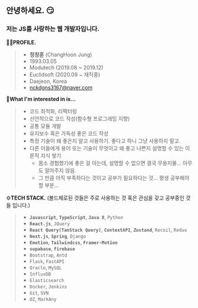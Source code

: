 ## 안녕하세요. 😏
### 저는 JS를 사랑하는 웹 개발자입니다. 

🙋‍♂️**PROFILE.**

> - **정창훈** (ChangHoon Jung)
> - 1993.03.05
> - Modutech (2019.08 ~ 2019.12)
> - Euclidsoft (2020.09 ~ 재직중)
> - Daejeon, Korea
> - nckdgns3167@naver.com
 

🎯**What I'm interested in is...**

> - 코드 최적화, 리팩터링
> - 선언적으로 코드 작성(함수형 프로그래밍 지향)
> - 공통 모듈 개발
> - 유지보수 혹은 가독성 좋은 코드 작성
> - 특정 기술이 왜 좋은지 알고 사용하기. 좋다고 하니 그냥 사용하지 말고.
> - 다른 이들에게 용어 또는 기술이 무엇이고 왜 좋고 나쁜지 설명할 수 있는 이론적 지식 쌓기
>   - 몸소 경험했기에 좋은 걸 아는데, 설명할 수 없으면 결국 무용지물... 아무도 알아주지 않음.
>   - 그 만큼 아직 부족하다는 것이고 공부가 필요하다는 것... 평생 공부해야할 부분...


⚙**TECH STACK.** (볼드체로된 것들은 주로 사용하는 것 혹은 관심을 갖고 공부중인 것들 입니다.)

> - **`Javascript`**, **`TypeScript`**, **`Java 8`**, `Python`
> - **`React.js`**, `JQuery`
> - **`React Query(TanStack Query)`**, **`ContextAPI`**, **`Zustand`**, `Recoil`, `Redux`
> - **`Next.js`**, **`Spring`**, `Django`
> - **`Emotion`**, **`Tailwindcss`**, **`Framer-Motion`**
> - **`supabase`**, **`firebase`**
> - `Bootstrap`, `Antd`
> - `Flask`, `FastAPI`
> - `Oracle`, `MySQL`
> - `InfluxDB`
> - `Elasticsearch`
> - `Docker`, `Jenkins`
> - `Git`, `SVN`
> - `OZ`, `MarkAny`

